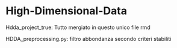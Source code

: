 # High-Dimensional-Data

Hdda_project_true: Tutto mergiato in questo unico file rmd 

HDDA_preprocessing.py: filtro abbondanza secondo criteri stabiliti
